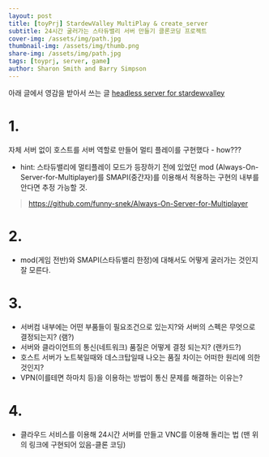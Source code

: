 ```yaml
---
layout: post
title: [toyPrj] StardewValley MultiPlay & create_server
subtitle: 24시간 굴러가는 스타듀밸리 서버 만들기 클론코딩 프로젝트
cover-img: /assets/img/path.jpg
thumbnail-img: /assets/img/thumb.png
share-img: /assets/img/path.jpg
tags: [toyprj, server, game]
author: Sharon Smith and Barry Simpson
---
```


아래 글에서 영감을 받아서 쓰는 글
[headless server for stardewvalley](https://velog.io/@ruby/%EC%8A%A4%ED%83%80%EB%93%80%EB%B0%B8%EB%A6%AC-headless-%EC%84%9C%EB%B2%84-%EB%A7%8C%EB%93%A4%EA%B8%B0)
# 1.
자체 서버 없이 호스트를 서버 역할로 만들어 멀티 플레이를 구현했다 - how???
- hint: 스타듀밸리에 멀티플레이 모드가 등장하기 전에 있었던 mod (Always-On-Server-for-Multiplayer)를 SMAPI(중간자)를 이용해서 적용하는 구현의 내부를 안다면 추정 가능할 것.
> https://github.com/funny-snek/Always-On-Server-for-Multiplayer
# 2. 
- mod(게임 전반)와 SMAPI(스타듀밸리 한정)에 대해서도 어떻게 굴러가는 것인지 잘 모른다.
# 3. 
- 서버컴 내부에는 어떤 부품들이 필요조건으로 있는지?와 서버의 스펙은 무엇으로 결정되는지? (램?)
- 서버와 클라이언트의 통신(네트워크) 품질은 어떻게 결정 되는지? (랜카드?)
- 호스트 서버가 노트북일때와 데스크탑일때 나오는 품질 차이는 어떠한 원리에 의한 것인지?
- VPN(이를테면 하마치 등)을 이용하는 방법이 통신 문제를 해결하는 이유는?
# 4.
- 클라우드 서비스를 이용해 24시간 서버를 만들고 VNC를 이용해 돌리는 법 (맨 위의 링크에 구현되어 있음-클론 코딩) 